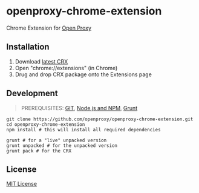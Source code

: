 # openproxy-chrome-extension

Chrome Extension for [Open Proxy](http://openproxy.github.io)

## Installation

1. Download [latest CRX](https://github.com/openproxy/openproxy-chrome-extension/raw/master/target/openproxy-chrome-extension.crx)
2. Open "chrome://extensions" (in Chrome)
3. Drug and drop CRX package onto the Extensions page

## Development

> PREREQUISITES: [GIT](http://git-scm.com/downloads), [Node.js and NPM](https://github.com/joyent/node/wiki/Installing-Node.js-via-package-manager), [Grunt](https://github.com/gruntjs/grunt-cli)

    git clone https://github.com/openproxy/openproxy-chrome-extension.git
    cd openproxy-chrome-extension
    npm install # this will install all required dependencies

    grunt # for a "live" unpacked version
    grunt unpacked # for the unpacked version
    grunt pack # for the CRX

## License

[MIT License](http://opensource.org/licenses/mit-license.php)